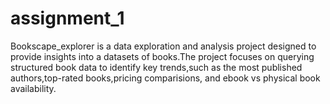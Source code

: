 # assignment_1
Bookscape_explorer is a data exploration and analysis project designed to provide insights into a datasets of books.The project focuses on querying structured book data to identify key trends,such as the most published authors,top-rated books,pricing comparisions, and ebook vs physical book availability. 

